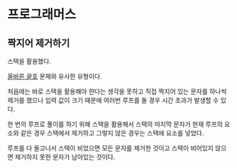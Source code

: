 # 프로그래머스

## 짝지어 제거하기

스택을 활용했다.

[올바른 괄호](https://school.programmers.co.kr/learn/courses/30/lessons/12909) 문제와 유사한 유형이다. 

처음에는 바로 스택을 활용해야 한다는 생각을 못하고 직접 짝지어 있는 문자를 하나씩 제거를 했으나 입력 값이 크기 때문에 여러번 루프를 돌 경우 시간 초과가 발생할 수 있다.

한 번의 루프로 풀이를 하기 위해 스택을 활용해서 스택의 마지막 문자가 현재 루프의 요소와 같은 경우 스택에서 제거하고 그렇지 않은 경우는 스택에 요소를 넣었다.

루프를 다 돌고나서 스택이 비었으면 모든 문자를 제거한 것이고 스택이 비어있지 않으면 제거하지 못한 문자가 남아있는 것이다.

